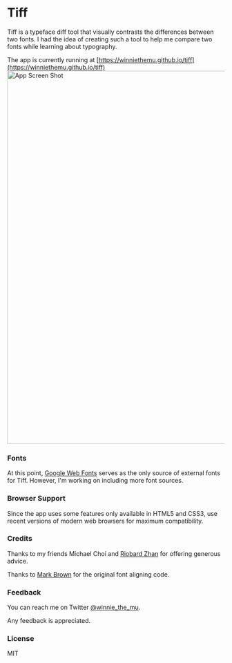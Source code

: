 # Tiff

Tiff is a typeface diff tool that visually contrasts the differences between two
fonts. I had the idea of creating such a tool to help me compare two fonts while
learning about typography.

The app is currently running at [https://winniethemu.github.io/tiff](https://winniethemu.github.io/tiff)
<img width="864" alt="App Screen Shot" src="https://github.com/winniethemu/tiff/assets/728719/5b0fb018-6947-4a51-97f3-36502250d08a">

### Fonts

At this point, [Google Web Fonts](http://www.google.com/fonts) serves as the only
source of external fonts for Tiff. However, I'm working on including more font
sources.

### Browser Support

Since the app uses some features only available in HTML5 and CSS3, use recent versions of
modern web browsers for maximum compatibility.

### Credits

Thanks to my friends Michael Choi and [Riobard Zhan](http://riobard.com/) for offering generous advice.

Thanks to [Mark Brown](https://twitter.com/markbrown4) for the original font aligning code.

### Feedback

You can reach me on Twitter [@winnie_the_mu](https://twitter.com/winnie_the_mu).

Any feedback is appreciated.

### License

MIT
